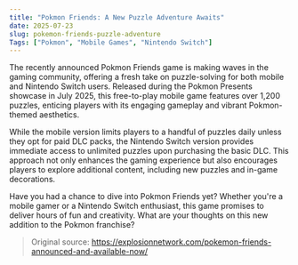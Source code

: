 ```yaml
---
title: "Pokmon Friends: A New Puzzle Adventure Awaits"
date: 2025-07-23
slug: pokemon-friends-puzzle-adventure
Tags: ["Pokmon", "Mobile Games", "Nintendo Switch"]
---
```


The recently announced Pokmon Friends game is making waves in the gaming community, offering a fresh take on puzzle-solving for both mobile and Nintendo Switch users. Released during the Pokmon Presents showcase in July 2025, this free-to-play mobile game features over 1,200 puzzles, enticing players with its engaging gameplay and vibrant Pokmon-themed aesthetics.

While the mobile version limits players to a handful of puzzles daily unless they opt for paid DLC packs, the Nintendo Switch version provides immediate access to unlimited puzzles upon purchasing the basic DLC. This approach not only enhances the gaming experience but also encourages players to explore additional content, including new puzzles and in-game decorations.

Have you had a chance to dive into Pokmon Friends yet? Whether you're a mobile gamer or a Nintendo Switch enthusiast, this game promises to deliver hours of fun and creativity. What are your thoughts on this new addition to the Pokmon franchise?
> Original source: https://explosionnetwork.com/pokemon-friends-announced-and-available-now/